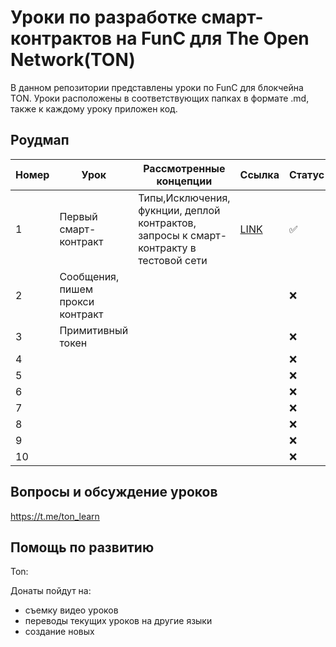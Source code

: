 # Уроки по разработке смарт-контрактов на FunC для The Open Network(TON)

В данном репозитории представлены уроки по FunC для блокчейна TON. Уроки расположены в соответствующих папках в формате .md, также к каждому уроку приложен код.

## Роудмап
| Номер  | Урок | Рассмотренные концепции  | Ссылка | Статус |
| ------------- | ------------- | ------------- | ------------- | ------------- |
| 1  | Первый смарт-контракт | Типы,Исключения, фукнции, деплой контрактов, запросы к смарт-контракту в тестовой сети  | [LINK](./1lesson/firstlesson.md)  | ✅  |
| 2 | Сообщения, пишем прокси контракт  |   |   | ❌  |
| 3 | Примитивный токен  |   |   | ❌  |
| 4 |  |   |   | ❌  |
| 5 |   |   |   | ❌  |
| 6 |   |   |   | ❌  |
| 7 |   |   |   | ❌  |
| 8 |   |   |   | ❌  |
| 9 |   |   |   | ❌  |
| 10 |   |   |   | ❌  |

## Вопросы и обсуждение уроков

https://t.me/ton_learn

## Помощь по развитию

Ton: 

Донаты пойдут на:
 - съемку видео уроков
 - переводы текущих уроков на другие языки 
 - создание новых